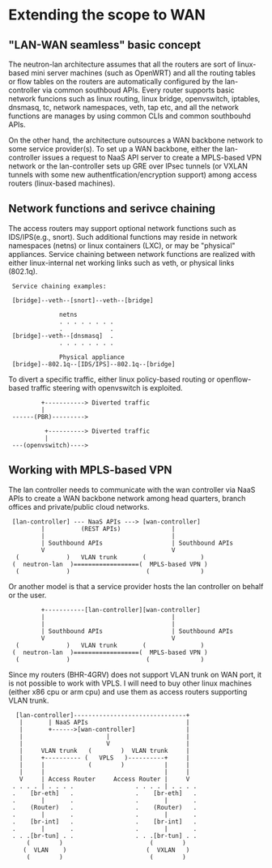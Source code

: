 Extending the scope to WAN
==========================

"LAN-WAN seamless" basic concept
--------------------------------

The neutron-lan architecture assumes that all the routers are sort of linux-based mini server machines (such as OpenWRT) and all the routing tables or flow tables on the routers are automatically configured by the lan-controller via common southboud APIs. Every router supports basic network funcions such as linux routing, linux bridge, openvswitch, iptables, dnsmasq, tc, network namespaces, veth, tap etc, and all the network functions are manages by using common CLIs and common southbouhd APIs.

On the other hand, the architecture outsources a WAN backbone network to some service provider(s). To set up a WAN backbone, either the lan-controller issues a request to NaaS API server to create a MPLS-based VPN network or the lan-controller sets up GRE over IPsec tunnels (or VXLAN tunnels with some new authentfication/encryption support) among access routers (linux-based machines).


Network functions and serivce chaining
--------------------------------------

The access routers may support optional network functions such as IDS/IPS(e.g., snort). Such additional functions may reside in network namespaces (netns) or linux containers (LXC), or may be "physical" appliances. Service chaining between network functions are realized with either linux-internal net working links such as veth, or physical links (802.1q).

     Service chaining examples:
     
     [bridge]--veth--[snort]--veth--[bridge]
      
                  netns
                  . . . . . . . .
                  .             .
     [bridge]--veth--[dnsmasq]  .
                  . . . . . . . .
      
                  Physical appliance
     [bridge]--802.1q--[IDS/IPS]--802.1q--[bridge]


To divert a specific traffic, either linux policy-based routing or openflow-based traffic steering with openvswitch is exploited.

             +-----------> Diverted traffic
             |
     ------(PBR)--------->
      
              +----------> Diverted traffic
              |
     ---(openvswitch)---->


Working with MPLS-based VPN
---------------------------

The lan controller needs to communicate with the wan controller via NaaS APIs to create a WAN backbone network among
head quarters, branch offices and private/public cloud networks.

     [lan-controller] --- NaaS APIs ---> [wan-controller]
             |          (REST APIs)              |
             |                                   |
             | Southbound APIs                   | Southbound APIs
             V                                   V
      (             )   VLAN trunk       (               )      
     (  neutron-lan  )==================(  MPLS-based VPN )
      (             )                     (              )


Or another model is that a service provider hosts the lan controller on behalf or the user.

             +-----------[lan-controller][wan-controller]
             |                                   |
             |                                   |
             | Southbound APIs                   | Southbound APIs
             V                                   V
      (             )   VLAN trunk       (               )      
     (  neutron-lan  )==================(  MPLS-based VPN )
      (             )                     (              )

Since my routers (BHR-4GRV) does not support VLAN trunk on WAN port, it is not possible to work with VPLS. I will need to buy other linux machines (either x86 cpu or arm cpu) and use them as access routers supporting VLAN trunk.

      [lan-controller]-------------------------------+
       |       | NaaS APIs                           |
       |       +------>[wan-controller]              |
       |                       |                     |
       |                       V                     |
       |     VLAN trunk   (        )  VLAN trunk     |
       |     +---------- (   VPLS   )----------+     |
       |     |            (        )           |     |
       |     |                                 |     |
       V     | Access Router     Access Router |     V
     . . . . | . . . .                 . . . . | . . . .
     .    [br-eth]   .                 .    [br-eth]   .
     .       |       .                 .       |       .
     .    (Router)   .                 .    (Router)   .
     .       |       .                 .       |       .
     .    [br-int]   .                 .    [br-int]   .
     .       |       .                 .       |       .
     . . .[br-tun] . .                 . . .[br-tun] . .
         (        )                        (        )
        (  VLAN    )                      (  VXLAN   )
         (        )                        (        )

